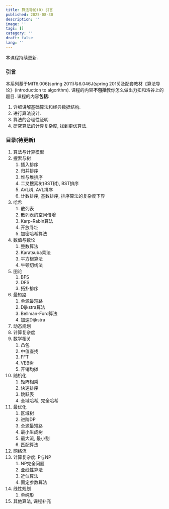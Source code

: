 ```yaml
---
title: 算法导论(0) 引言
published: 2025-08-30
description: ''
image: ''
tags: []
category: ''
draft: false 
lang: ''
---
```


本课程持续更新.

### 引言
本系列基于MIT6.006(spring 2011)与6.046J(spring 2015)及配套教材《算法导论》(introduction to algorithm). 课程的内容**不包括**教你怎么做出力扣和洛谷上的题目.
课程的内容**包括**: 
1. 详细讲解基础算法和经典数据结构.
2. 进行算法设计.
3. 算法的合理性证明.
4. 研究算法的计算复杂度, 找到更优算法. 



### 目录(待更新)
1. 算法与计算模型
2. 搜索与树
   1. 插入排序
   2. 归并排序
   3. 堆与堆排序
   4. 二叉搜索树(BST树), BST排序
   5. AVL树, AVL排序
   6. 计数排序, 基数排序, 排序算法的复杂度下界
3. 哈希
   1. 散列表
   2. 散列表的空间倍增
   3. Karp-Rabin算法
   4. 开放寻址
   5. 加密哈希算法
4. 数值与数论
   1. 整数算法
   2. Karatsuba乘法
   3. 平方根算法
   4. 牛顿切线法
5. 图论
   1. BFS
   2. DFS
   3. 拓扑排序
6. 最短路
   1. 单源最短路
   2. Dijkstra算法
   3. Bellman-Ford算法
   4. 加速Dijkstra
7. 动态规划
8. 计算复杂度
9. 数学相关
   1.  凸包
   2.  中值查找
   3.  FFT
   4.  VEB树
   5.  开销均摊
10. 随机化
    1.  矩阵相乘
    2.  快速排序
    3.  跳跃表
    4.  全域哈希, 完全哈希
11. 最优化
    1.  区域树
    2.  进阶DP
    3.  全源最短路
    4.  最小生成树
    5.  最大流, 最小割
    6.  匹配算法
12. 网络流
13. 计算复杂度: P与NP
    1.  NP完全问题
    2.  亚线性算法
    3.  近似算法
    4.  固定参数算法
14. 线性规划
    1.  单纯形
15. 其他算法, 课程补充